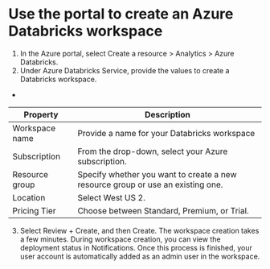 # Use the portal to create an Azure Databricks workspace
1. In the Azure portal, select Create a resource > Analytics > Azure Databricks.
2. Under Azure Databricks Service, provide the values to create a Databricks workspace.
- 
| Property        | Description                                                                      |
|-----------------|----------------------------------------------------------------------------------|
| Workspace name  | Provide a name for your Databricks workspace                                     |
| Subscription    | From the drop-down, select your Azure subscription.                              |
| Resource group  | Specify whether you want to create a new resource group or use an existing one.  |
| Location        | Select West US 2.                                                                |
| Pricing Tier    | Choose between Standard, Premium, or Trial.                                      |

3. Select Review + Create, and then Create. The workspace creation takes a few minutes. During workspace creation, you can view the deployment status in Notifications. Once this process is finished, your user account is automatically added as an admin user in the workspace.